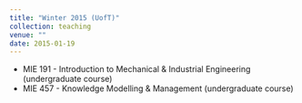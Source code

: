 ```yaml
---
title: "Winter 2015 (UofT)"
collection: teaching
venue: ""
date: 2015-01-19
---
```


* MIE 191 - Introduction to Mechanical & Industrial Engineering (undergraduate course)
* MIE 457 - Knowledge Modelling & Management (undergraduate course)